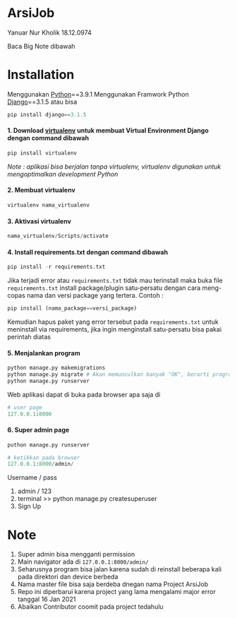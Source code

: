 # ArsiJob
Yanuar Nur Kholik 18.12.0974

Baca Big Note dibawah 

# Installation
Menggunakan [Python](https://www.python.org/downloads/)==3.9.1
Menggunakan Framwork Python [Django](https://docs.djangoproject.com/en/3.1/topics/install/)==3.1.5 atau bisa 
```python
pip install django==3.1.5
```

#### 1. Download [virtualenv](https://yasoob.me/2013/07/30/what-is-virtualenv/) untuk membuat Virtual Environment Django dengan command dibawah
```python
pip install virtualenv
```
*Note : aplikasi bisa berjalan tanpa virtualenv, virtualenv digunakan untuk mengoptimalkan development Python*
#### 2. Membuat virtualenv
```python
virtualenv nama_virtualenv
```
#### 3. Aktivasi virtualenv
```python
nama_virtualenv/Scripts/activate
```
#### 4. Install requirements.txt dengan command dibawah
```python 
pip install -r requirements.txt
```
Jika terjadi error atau ```requirements.txt``` tidak mau terinstall maka buka file ```requirements.txt``` install package/plugin satu-persatu dengan cara meng-copas nama dan versi package yang tertera. Contoh :
```python
pip install (nama_package==versi_package)
```
Kemudian hapus paket yang error tersebut pada ```requirements.txt``` untuk meninstall via requirements, jika ingin menginstall satu-persatu bisa pakai perintah diatas

#### 5. Menjalankan program
```python
python manage.py makemigrations
python manage.py migrate # Akan memunculkan banyak "OK", berarti program tidak ada masalah
python manage.py runserver
```
Web aplikasi dapat di buka pada browser apa saja di  
```python 
# user page
127.0.0.1:8000
```

#### 6. Super admin page
```python 
puthon manage.py runserver

# ketikkan pada browser
127.0.0.1:8000/admin/
```
Username / pass
1. admin / 123
2. terminal >> python manage.py createsuperuser 
3. Sign Up

# Note
1. Super admin bisa mengganti permission
2. Main navigator ada di ```127.0.0.1:8000/admin/```
3. Seharusnya program bisa jalan karena sudah di reinstall beberapa kali pada direktori dan device berbeda
4. Nama master file bisa saja berdeba dnegan nama Project ArsiJob
5. Repo ini diperbarui karena project yang lama mengalami major error tanggal 16 Jan 2021
6. Abaikan Contributor coomit pada project tedahulu